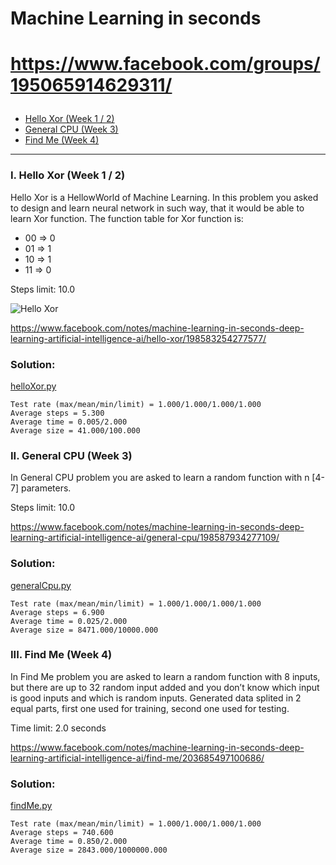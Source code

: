 # Machine Learning in seconds
# <p align="left">https://www.facebook.com/groups/195065914629311/</p>


- [Hello Xor (Week 1 / 2)](#i-hello-xor-week-1--2)
- [General CPU (Week 3)](#ii-general-cpu-week-3)
- [Find Me (Week 4)](#iIi-find-me-week-4)

------


### I. Hello Xor (Week 1 / 2)

Hello Xor is a HellowWorld of Machine Learning.
In this problem you asked to design and learn neural network in such way, that it would be able to learn Xor function.
The function table for Xor function is:

 * 00 => 0
 * 01 => 1
 * 10 => 1
 * 11 => 0
 
Steps limit: 10.0
 
![Hello Xor](https://scontent-ams3-1.xx.fbcdn.net/v/t1.0-9/31705075_10209508505349224_2657041200812392448_n.jpg?_nc_cat=104&_nc_ht=scontent-ams3-1.xx&oh=7bb4f3187234659ca7ecabb7a6b04362&oe=5D6A4CD7 "Hello Xor")

https://www.facebook.com/notes/machine-learning-in-seconds-deep-learning-artificial-intelligence-ai/hello-xor/198583254277577/
 
### Solution:
[helloXor.py](../master/mlis/problems/helloXor.py)
```
Test rate (max/mean/min/limit) = 1.000/1.000/1.000/1.000
Average steps = 5.300
Average time = 0.005/2.000
Average size = 41.000/100.000
```

### II. General CPU (Week 3)

In General CPU problem you are asked to learn a random function with n [4-7] parameters.

Steps limit: 10.0

https://www.facebook.com/notes/machine-learning-in-seconds-deep-learning-artificial-intelligence-ai/general-cpu/198587934277109/
 
### Solution:
[generalCpu.py](../master/mlis/problems/generalCpu.py)
```
Test rate (max/mean/min/limit) = 1.000/1.000/1.000/1.000
Average steps = 6.900
Average time = 0.025/2.000
Average size = 8471.000/10000.000
``` 

### III. Find Me (Week 4)

In Find Me problem you are asked to learn a random function with 8 inputs, but there are up to 32 random input added and you don’t know which input is good inputs and which is random inputs. Generated data splited in 2 equal parts, first one used for training, second one used for testing.

Time limit: 2.0 seconds

https://www.facebook.com/notes/machine-learning-in-seconds-deep-learning-artificial-intelligence-ai/find-me/203685497100686/
 
### Solution:
[findMe.py](../master/mlis/problems/findMe.py)
```
Test rate (max/mean/min/limit) = 1.000/1.000/1.000/1.000
Average steps = 740.600
Average time = 0.850/2.000
Average size = 2843.000/1000000.000
``` 
